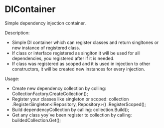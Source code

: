 # DIContainer
Simple dependency injection container.

Description: 
  - Simple DI container which can register classes and return singltones or new instance of registered class.
  - If class or interface registered as singlton it will be used for all dependencies, you registered after if it is needed.
  - If class was registered as scoped and it is used in injection to other constructors, it will be created new instances for every injection.

Usage: 
  - Create new dependency collection by colling: CollectionFactory.CreateCollection();
  - Register your classes like singleton or scoped: collection
                                                    .RegisterSingleton<IRepository, Repository>()
                                                    .RegisterScoped<Service>();
  - Build dependencyCollection by calling: collection.Build();
  - Get any class yoy`ve been register to collection by calling: buildedCollection.Get<IRepository>();
